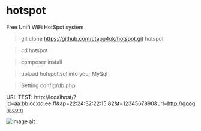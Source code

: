 # hotspot
Free Unifi WiFi HotSpot system

> git clone https://github.com/ctapu4ok/hotspot.git  hotspot

> cd hotspot  

> composer install  

> upload hotspot.sql into your MySql 

> Setting config/db.php

URL TEST: http://localhost/?id=aa:bb:cc:dd:ee:ff&ap=22:24:32:22:15:82&t=1234567890&url=http://google.com

![Image alt](https://github.com/ctapu4ok/hotspot/raw/master/screencapture.png)
